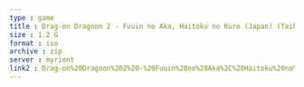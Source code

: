 ```yaml
---
type : game
title : Drag-on Dragoon 2 - Fuuin no Aka, Haitoku no Kuro (Japan) (Taikenban)
size : 1.2 G
format : iso
archive : zip
server : myrient
link2 : Drag-on%20Dragoon%202%20-%20Fuuin%20no%20Aka%2C%20Haitoku%20no%20Kuro%20%28Japan%29%20%28Taikenban%29
---
```

